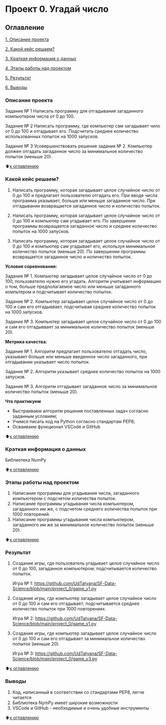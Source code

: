 # Проект 0. Угадай число

## Оглавление
[1. Описание проекта](https://github.com/UdTatyana/SF-Data-Science/tree/main/project_0#описание-проекта)

[2. Какой кейс решаем?](https://github.com/UdTatyana/SF-Data-Science/blob/main/project_0/README.md#какой-кейс-решаем)

[3. Краткая информация о данных](https://github.com/UdTatyana/SF-Data-Science/tree/main/project_0#краткая-информация-о-данных)

[4. Этапы работы над проектом](https://github.com/UdTatyana/SF-Data-Science/tree/main/project_0#этапы-работы-над-проектом)

[5. Результат](https://github.com/UdTatyana/SF-Data-Science/tree/main/project_0#результат)

[6. Выводы](https://github.com/UdTatyana/SF-Data-Science/tree/main/project_0#выводы)

### Описание проекта

Задание № 1 Написать программу для отгадывания загаданного компьютером числа от 0 до 100.

Задание № 2 Написать программу, где компьютер сам загадывает чило от 0 до 100 и отгадывает его. Подсчитать среднее количество использованных попыток на 1000 запусков.

Задание № 3 Усовершенствовать решение задания № 2. Компьютер должен отгадать загаданное число за минимальное количество попыток (меньше 20).

:arrow_up:[к оглавлению](https://github.com/UdTatyana/SF-Data-Science/tree/main/project_0#оглавление)

### Какой кейс решаем?

1. Написать программу, которая загадывает целое случайное число от 0 до 100 и предлагает пользователю отгадать его. При вводе числа программа указывает, больше или меньше загаданное число. При отгадывании возвращается загаданное число и количество попыток.

2. Написать программу, которая загадывает целое случайное число от 0 до 100 и компьютер сам угадывает его. По завершении программы возвращается загаданное число и среднее количество попыток на 1000 запусков.

3. Написать программу, которая загадывает целое случайное число от 0 до 100 и компьютер сам угадывает его, используя минимальное количество попыток (меньше 20). По завершении программы возвращается загаданное число и количество попыток.

**Условия соревнования:**

Задание № 1. 
Компьютер загадывает целое случайное число от 0 до 100, пользователю нужно его угадать. Алгоритм учитывает информацию о том, больше предполагаемое число или меньше загаданного компьтером и подсчитывает количество попыток.

Задание № 2. 
Компьютер загадывает целое случайное число от 0 до 100 и сам его отгадыввает, подсчитывая среднее количество попыток на 1000 запусков.

Задание № 3. 
Компьютер загадывает целое случайное число от 0 до 100 и сам его отгадыввает за минимальное количество попыток (меньше 20). 

**Метрика качества:**

Задание № 1. 
Алгоритм предлагает пользователю отгадать число, указывает больше или меньше введенное число загаданного, при отгадывании указывает число попыток.

Задание № 2. 
Алгоритм указывает среднее количество попыток на 1000 запусков.

Задание № 3. 
Алгоритм отгадывает загаданное число за минимальное количество попыток (меньше 20).

**Что практикуем**

- Выстраиваем алгоритм решения поставленных задач согласно заданным условиям;
- Учимся писать код на Python согласно стандартам PEP8;
- Осваиваем функционал VSCode и GitHub

:arrow_up:[к оглавлению](https://github.com/UdTatyana/SF-Data-Science/tree/main/project_0#оглавление)

### Краткая информация о данных
Библиотека NumPy

:arrow_up:[к оглавлению](https://github.com/UdTatyana/SF-Data-Science/tree/main/project_0#оглавление)

### Этапы работы над проектом

1. Написание программы для угадывания числа, загаданного компьютером с подсчетом количества попыток.
2. Написание программы угадывания числа компьютером, загаданного им же, с подсчетом среднего количества попыток при 1000 повторений.
3. Написание программы угадывания числа компьютером, загаданного им же за минимальное количество попыток (меньше 20).

:arrow_up:[к оглавлению](https://github.com/UdTatyana/SF-Data-Science/tree/main/project_0#оглавление)

### Результат

1. Создание игры, где пользователь угадывает целое случайное число от 0 до 100, загаданное компьютером; подсчитывается количество попыток.

    Игра № 1: https://github.com/UdTatyana/SF-Data-Science/blob/main/project_0/game_v1.py

2. Создание игры, где компьютер загадывает целое случайное число от 0 до 100 и сам его отгадывает; подсчитывается среднее количество попыток при 1000 повторениях.

    Игра № 2: https://github.com/UdTatyana/SF-Data-Science/blob/main/project_0/game_v1.py

3. Создание игры, где компьютер загадывает целое случайное число от 0 до 100 и сам его отгадывает за минимальное количество попыток (меньше 20).

    Игра № 3: https://github.com/UdTatyana/SF-Data-Science/blob/main/project_0/game_v3.py

:arrow_up:[к оглавлению](https://github.com/UdTatyana/SF-Data-Science/tree/main/project_0#оглавление)

### Выводы

1. Код, написанный в соответствии со стандартами PEP8, легче читается
2. Библиотека NymPy имеет широкие возможности
3. VSCode и GitHub - необходимые и очень удобные инструменты

:arrow_up:[к оглавлению](https://github.com/UdTatyana/SF-Data-Science/tree/main/project_0#оглавление)